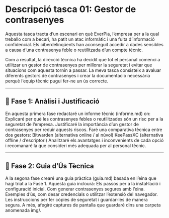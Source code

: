 # Descripció tasca 01: Gestor de contrasenyes

Aquesta tasca tracta d’un escenari en què EverPia, l’empresa per a la qual treballo com a becari, ha patit un atac informàtic i una fuita d’informació confidencial. Els ciberdelinqüents han aconseguit accedir a dades sensibles a causa d’una contrasenya feble o reutilitzada d’un compte tècnic.

Com a resultat, la direcció tècnica ha decidit que tot el personal comenci a utilitzar un gestor de contrasenyes per millorar la seguretat i evitar que situacions com aquesta tornin a passar.
La meva tasca consisteix a avaluar diferents gestors de contrasenyes i crear la documentació necessària perquè l’equip tècnic pugui fer-ne un ús correcte.

---

## 🧩 Fase 1: Anàlisi i Justificació

En aquesta primera fase redactaré un informe tècnic (informe.md) on:
Explicaré per què les contrasenyes febles o reutilitzades són un risc per a la seguretat de l’empresa.
Justificaré la importància d’un gestor de contrasenyes per reduir aquests riscos.
Faré una comparativa tècnica entre dos gestors:
Bitwarden (alternativa online / al núvol)
KeePassXC (alternativa offline / d’escriptori)
Analitzaré els avantatges i inconvenients de cada opció i recomanaré la que consideri més adequada per al personal tècnic.

---

## 🧰 Fase 2: Guia d’Ús Tècnica

A la segona fase crearé una guia pràctica (guia.md) basada en l’eina que hagi triat a la Fase 1.
Aquesta guia inclourà:
Els passos per a la instal·lació i configuració inicial.
Com generar contrasenyes segures amb l’eina.
Exemples d’ús, com desar credencials o utilitzar l’extensió del navegador.
Les instruccions per fer còpies de seguretat i guardar-les de manera segura.
A més, afegiré captures de pantalla que guardaré dins una carpeta anomenada img/.
